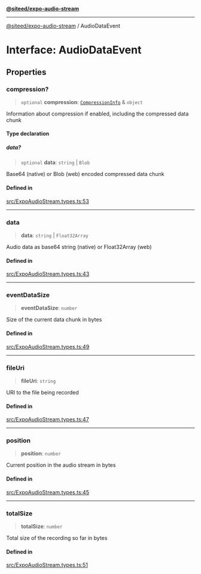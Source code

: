 [**@siteed/expo-audio-stream**](../README.md)

***

[@siteed/expo-audio-stream](../README.md) / AudioDataEvent

# Interface: AudioDataEvent

## Properties

### compression?

> `optional` **compression**: [`CompressionInfo`](CompressionInfo.md) & `object`

Information about compression if enabled, including the compressed data chunk

#### Type declaration

##### data?

> `optional` **data**: `string` \| `Blob`

Base64 (native) or Blob (web) encoded compressed data chunk

#### Defined in

[src/ExpoAudioStream.types.ts:53](https://github.com/deeeed/expo-audio-stream/blob/01587473d138d2044082592da4994edb9b0d9107/packages/expo-audio-stream/src/ExpoAudioStream.types.ts#L53)

***

### data

> **data**: `string` \| `Float32Array`

Audio data as base64 string (native) or Float32Array (web)

#### Defined in

[src/ExpoAudioStream.types.ts:43](https://github.com/deeeed/expo-audio-stream/blob/01587473d138d2044082592da4994edb9b0d9107/packages/expo-audio-stream/src/ExpoAudioStream.types.ts#L43)

***

### eventDataSize

> **eventDataSize**: `number`

Size of the current data chunk in bytes

#### Defined in

[src/ExpoAudioStream.types.ts:49](https://github.com/deeeed/expo-audio-stream/blob/01587473d138d2044082592da4994edb9b0d9107/packages/expo-audio-stream/src/ExpoAudioStream.types.ts#L49)

***

### fileUri

> **fileUri**: `string`

URI to the file being recorded

#### Defined in

[src/ExpoAudioStream.types.ts:47](https://github.com/deeeed/expo-audio-stream/blob/01587473d138d2044082592da4994edb9b0d9107/packages/expo-audio-stream/src/ExpoAudioStream.types.ts#L47)

***

### position

> **position**: `number`

Current position in the audio stream in bytes

#### Defined in

[src/ExpoAudioStream.types.ts:45](https://github.com/deeeed/expo-audio-stream/blob/01587473d138d2044082592da4994edb9b0d9107/packages/expo-audio-stream/src/ExpoAudioStream.types.ts#L45)

***

### totalSize

> **totalSize**: `number`

Total size of the recording so far in bytes

#### Defined in

[src/ExpoAudioStream.types.ts:51](https://github.com/deeeed/expo-audio-stream/blob/01587473d138d2044082592da4994edb9b0d9107/packages/expo-audio-stream/src/ExpoAudioStream.types.ts#L51)

